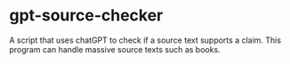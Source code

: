 # gpt-source-checker
A script that uses chatGPT to check if a source text supports a claim. This program can handle massive source texts such as books.
